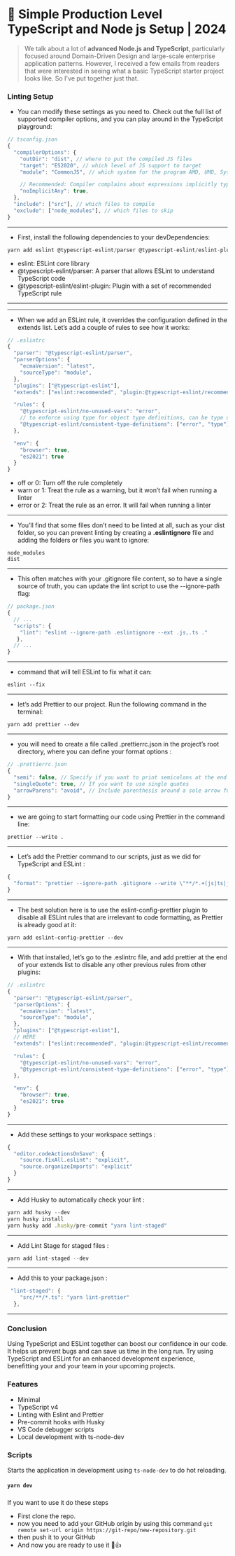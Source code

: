 # 🧰 Simple Production Level TypeScript and Node js Setup | 2024

> We talk about a lot of **advanced Node.js and TypeScript**, particularly focused around Domain-Driven Design and large-scale enterprise application patterns. However, I received a few emails from readers that were interested in seeing what a basic TypeScript starter project looks like. So I've put together just that.

### Linting Setup

- You can modify these settings as you need to. Check out the full list of supported compiler options, and you can play around in the TypeScript playground:

```js
// tsconfig.json
{
  "compilerOptions": {
    "outDir": "dist", // where to put the compiled JS files
    "target": "ES2020", // which level of JS support to target
    "module": "CommonJS", // which system for the program AMD, UMD, System, CommonJS

    // Recommended: Compiler complains about expressions implicitly typed as 'any'
    "noImplicitAny": true,
  },
  "include": ["src"], // which files to compile
  "exclude": ["node_modules"], // which files to skip
}
```

---

- First, install the following dependencies to your devDependencies:

```javascript
yarn add eslint @typescript-eslint/parser @typescript-eslint/eslint-plugin --dev
```

- eslint: ESLint core library
- @typescript-eslint/parser: A parser that allows ESLint to understand TypeScript code
- @typescript-eslint/eslint-plugin: Plugin with a set of recommended TypeScript rule

---

---

- When we add an ESLint rule, it overrides the configuration defined in the extends list. Let’s add a couple of rules to see how it works:

```js
// .eslintrc
{
  "parser": "@typescript-eslint/parser",
  "parserOptions": {
    "ecmaVersion": "latest",
    "sourceType": "module",
  },
  "plugins": ["@typescript-eslint"],
  "extends": ["eslint:recommended", "plugin:@typescript-eslint/recommended"],

  "rules": {
    "@typescript-eslint/no-unused-vars": "error",
    // to enforce using type for object type definitions, can be type or interface
    "@typescript-eslint/consistent-type-definitions": ["error", "type"],
  },

  "env": {
    "browser": true,
    "es2021": true
  }
}
```

- off or 0: Turn off the rule completely
- warn or 1: Treat the rule as a warning, but it won’t fail when running a linter
- error or 2: Treat the rule as an error. It will fail when running a linter

---

- You’ll find that some files don’t need to be linted at all, such as your dist folder, so you can prevent linting by creating a **.eslintignore** file and adding the folders or files you want to ignore:

```
node_modules
dist
```

---

- This often matches with your .gitignore file content, so to have a single source of truth, you can update the lint script to use the --ignore-path flag:

```js
// package.json
{
  // ...
  "scripts": {
    "lint": "eslint --ignore-path .eslintignore --ext .js,.ts ."
   },
  // ...
}
```

---

- command that will tell ESLint to fix what it can:

```
eslint --fix
```

---

- let’s add Prettier to our project. Run the following command in the terminal:

```
yarn add prettier --dev
```

---

- you will need to create a file called .prettierrc.json in the project’s root directory, where you can define your format options :

```js
// .prettierrc.json
{
  "semi": false, // Specify if you want to print semicolons at the end of statements
  "singleQuote": true, // If you want to use single quotes
  "arrowParens": "avoid", // Include parenthesis around a sole arrow function parameter
}
```

---

- we are going to start formatting our code using Prettier in the command line:

```
prettier --write .
```

---

- Let’s add the Prettier command to our scripts, just as we did for TypeScript and ESLint :

```js
{
  "format": "prettier --ignore-path .gitignore --write \"**/*.+(js|ts|json)\""
}
```

---

- The best solution here is to use the eslint-config-prettier plugin to disable all ESLint rules that are irrelevant to code formatting, as Prettier is already good at it:

```
yarn add eslint-config-prettier --dev
```

---

- With that installed, let’s go to the .eslintrc file, and add prettier at the end of your extends list to disable any other previous rules from other plugins:

```js
// .eslintrc
{
  "parser": "@typescript-eslint/parser",
  "parserOptions": {
    "ecmaVersion": "latest",
    "sourceType": "module",
  },
  "plugins": ["@typescript-eslint"],
  // HERE
  "extends": ["eslint:recommended", "plugin:@typescript-eslint/recommended", "prettier"],

  "rules": {
    "@typescript-eslint/no-unused-vars": "error",
    "@typescript-eslint/consistent-type-definitions": ["error", "type"],
  },

  "env": {
    "browser": true,
    "es2021": true
  }
}
```

---

- Add these settings to your workspace settings :

```js
{
  "editor.codeActionsOnSave": {
    "source.fixAll.eslint": "explicit",
    "source.organizeImports": "explicit"
  }
}
```

---

- Add Husky to automatically check your lint :

```js
yarn add husky --dev
yarn husky install
yarn husky add .husky/pre-commit "yarn lint-staged"
```

---

- Add Lint Stage for staged files :

```js
yarn add lint-staged --dev
```

---

- Add this to your package.json :

```js
 "lint-staged": {
    "src/**/*.ts": "yarn lint-prettier"
  },
```

---

### Conclusion

Using TypeScript and ESLint together can boost our confidence in our code. It helps us prevent bugs and can save us time in the long run. Try using TypeScript and ESLint for an enhanced development experience, benefitting your and your team in your upcoming projects.

### Features

- Minimal
- TypeScript v4
- Linting with Eslint and Prettier
- Pre-commit hooks with Husky
- VS Code debugger scripts
- Local development with ts-node-dev

### Scripts

Starts the application in development using `ts-node-dev` to do hot reloading.

#### `yarn dev`

###

If you want to use it do these steps

- First clone the repo.
- now you need to add your GitHub origin by using this command
  `git remote set-url origin https://git-repo/new-repository.git`
- then push it to your GitHub
- And now you are ready to use it 🚀👍
